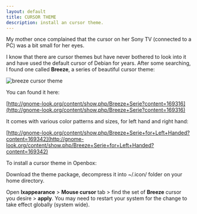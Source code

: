 ```yaml
---
layout: default
title: CURSOR THEME
description: install an cursor theme.
---
```


My mother once complained that the cursor on her Sony TV (connected to a PC) was a bit small for her eyes.

I know that there are cursor themes but have never bothered to look into it and have used the default cursor of Debian for years. After some searching, I found one called **Breeze**, a series of beautiful cursor theme:

![breeze cursor theme]({{site.baseurl}}/images/mousebreezegif.gif)

You can found it here:

[http://gnome-look.org/content/show.php/Breeze+Serie?content=169316](http://gnome-look.org/content/show.php/Breeze+Serie?content=169316)

It comes with various color patterns and sizes, for left hand and right hand:

[http://gnome-look.org/content/show.php/Breeze+Serie+for+Left+Handed?content=169342](http://gnome-look.org/content/show.php/Breeze+Serie+for+Left+Handed?content=169342)

To install a cursor theme in Openbox:

Download the theme package, decompress it into ~/.icon/ folder on your home directory.

Open **lxappearance** > **Mouse cursor** tab > find the set of **Breeze** cursor you desire > **apply**. You may need to restart your system for the change to take effect globally (system wide).
